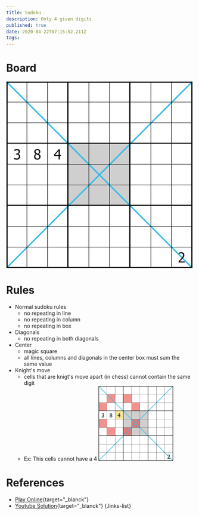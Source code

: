 ```yaml
---
title: Sudoku
description: Only 4 given digits
published: true
date: 2020-04-22T07:15:52.211Z
tags: 
---
```


# Board

![sudoku.png](/assets/hobby/sudoku/sudoku.png)

# Rules

- Normal sudoku rules
  - no repeating in line
  - no repeating in column
  - no repeating in box
- Diagonals
  - no repeating in both diagonals
- Center
  - magic square
  - all lines, columns and diagonals in the center box must sum the same value
- Knight's move
  - cells that are knigt's move apart (in chess) cannot contain the same digit
  - Ex: This cells cannot have a 4
  ![sudoku-knight.png](/assets/hobby/sudoku/sudoku-knight.png)
  
# References
- [Play Online](https://cracking-the-cryptic.web.app/sudoku/2QM8JHJ4HB){target="_blanck"}
- [Youtube Solution](https://www.youtube.com/watch?v=hAyZ9K2EBF0){target="_blanck"}
{.links-list}